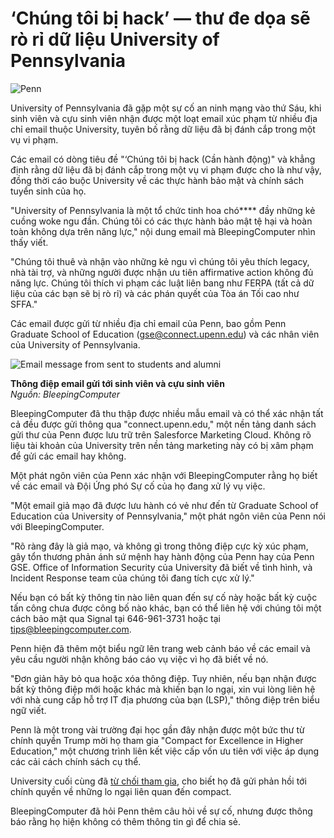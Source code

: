 # ‘Chúng tôi bị hack’ — thư đe dọa sẽ rò rỉ dữ liệu University of Pennsylvania

![Penn](https://www.bleepstatic.com/content/hl-images/2025/10/31/university-of-pennsylvania.jpg)

University of Pennsylvania đã gặp một sự cố an ninh mạng vào thứ Sáu, khi sinh viên và cựu sinh viên nhận được một loạt email xúc phạm từ nhiều địa chỉ email thuộc University, tuyên bố rằng dữ liệu đã bị đánh cắp trong một vụ vi phạm.

Các email có dòng tiêu đề "‘Chúng tôi bị hack (Cần hành động)" và khẳng định rằng dữ liệu đã bị đánh cắp trong một vụ vi phạm được cho là như vậy, đồng thời cáo buộc University về các thực hành bảo mật và chính sách tuyển sinh của họ.

"University of Pennsylvania là một tổ chức tinh hoa chó\*\*\*\* đầy những kẻ cuồng woke ngu đần. Chúng tôi có các thực hành bảo mật tệ hại và hoàn toàn không dựa trên năng lực," nội dung email mà BleepingComputer nhìn thấy viết.

"Chúng tôi thuê và nhận vào những kẻ ngu vì chúng tôi yêu thích legacy, nhà tài trợ, và những người được nhận ưu tiên affirmative action không đủ năng lực. Chúng tôi thích vi phạm các luật liên bang như FERPA (tất cả dữ liệu của các bạn sẽ bị rò rỉ) và các phán quyết của Tòa án Tối cao như SFFA."

Các email được gửi từ nhiều địa chỉ email của Penn, bao gồm Penn Graduate School of Education (gse@connect.upenn.edu) và các nhân viên của University of Pennsylvania.

![Email message from sent to students and alumni](https://www.bleepstatic.com/images/news/security/u/upenn-email/upenn-email-r.jpg)

**Thông điệp email gửi tới sinh viên và cựu sinh viên**  
_Nguồn: BleepingComputer_

BleepingComputer đã thu thập được nhiều mẫu email và có thể xác nhận tất cả đều được gửi thông qua "connect.upenn.edu," một nền tảng danh sách gửi thư của Penn được lưu trữ trên Salesforce Marketing Cloud. Không rõ liệu tài khoản của University trên nền tảng marketing này có bị xâm phạm để gửi các email hay không.

Một phát ngôn viên của Penn xác nhận với BleepingComputer rằng họ biết về các email và Đội Ứng phó Sự cố của họ đang xử lý vụ việc.

"Một email giả mạo đã được lưu hành có vẻ như đến từ Graduate School of Education của University of Pennsylvania," một phát ngôn viên của Penn nói với BleepingComputer.

"Rõ ràng đây là giả mạo, và không gì trong thông điệp cực kỳ xúc phạm, gây tổn thương phản ánh sứ mệnh hay hành động của Penn hay của Penn GSE. Office of Information Security của University đã biết về tình hình, và Incident Response team của chúng tôi đang tích cực xử lý."

Nếu bạn có bất kỳ thông tin nào liên quan đến sự cố này hoặc bất kỳ cuộc tấn công chưa được công bố nào khác, bạn có thể liên hệ với chúng tôi một cách bảo mật qua Signal tại 646-961-3731 hoặc tại tips@bleepingcomputer.com.

Penn hiện đã thêm một biểu ngữ lên trang web cảnh báo về các email và yêu cầu người nhận không báo cáo vụ việc vì họ đã biết về nó.

"Đơn giản hãy bỏ qua hoặc xóa thông điệp. Tuy nhiên, nếu bạn nhận được bất kỳ thông điệp mới hoặc khác mà khiến bạn lo ngại, xin vui lòng liên hệ với nhà cung cấp hỗ trợ IT địa phương của bạn (LSP)," thông điệp trên biểu ngữ viết.

Penn là một trong vài trường đại học gần đây nhận được một bức thư từ chính quyền Trump mời họ tham gia "Compact for Excellence in Higher Education," một chương trình liên kết việc cấp vốn ưu tiên với việc áp dụng các cải cách chính sách cụ thể.

University cuối cùng đã [từ chối tham gia](http://penntoday.upenn.edu/announcements/update-penns-response-compact-academic-excellence), cho biết họ đã gửi phản hồi tới chính quyền về những lo ngại liên quan đến compact.

BleepingComputer đã hỏi Penn thêm câu hỏi về sự cố, nhưng được thông báo rằng họ hiện không có thêm thông tin gì để chia sẻ.